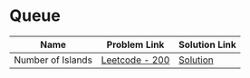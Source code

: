 # Queue


| Name       | Problem Link                       | Solution Link                      |
|--------------------|------------------------------------|-----------------------------------|
| Number of Islands          | [Leetcode - 200](https://leetcode.com/problems/number-of-islands/description/)                | [Solution](https://github.com/moinhameed27/Ultimate-DSA/blob/main/Queue/Number%20of%20Islands.cpp)              |

